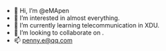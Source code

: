 - 👋 Hi, I’m @eMApen
- 👀 I’m interested in almost everything.
- 🌱 I’m currently learning telecommunication in XDU.
- 💞️ I’m looking to collaborate on .
- 📫 penny.e@qq.com

<!---
eMApen/eMApen is a ✨ special ✨ repository because its `README.md` (this file) appears on your GitHub profile.
You can click the Preview link to take a look at your changes.
--->
